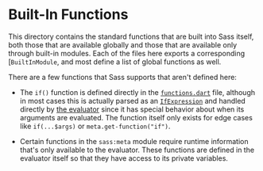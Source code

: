 # Built-In Functions

This directory contains the standard functions that are built into Sass itself,
both those that are available globally and those that are available only through
built-in modules. Each of the files here exports a corresponding
[`BuiltInModule`, and most define a list of global functions as well.

[`BuiltInModule`]: ../module/built_in.dart

There are a few functions that Sass supports that aren't defined here:

* The `if()` function is defined directly in the [`functions.dart`] file,
  although in most cases this is actually parsed as an [`IfExpression`] and
  handled directly by [the evaluator] since it has special behavior about when
  its arguments are evaluated. The function itself only exists for edge cases
  like `if(...$args)` or `meta.get-function("if")`.

  [`functions.dart`]: ../functions.dart
  [`IfExpression`]: ../ast/sass/expression/if.dart
  [the evaluator]: ../visitor/async_evaluate.dart

* Certain functions in the `sass:meta` module require runtime information that's
  only available to the evaluator. These functions are defined in the evaluator
  itself so that they have access to its private variables.
